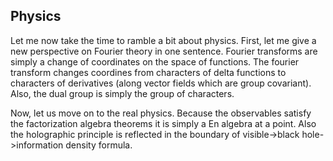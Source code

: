 ## Physics

Let me now take the time to ramble a bit about physics. First, let me give a new perspective on Fourier theory in one sentence. Fourier transforms are
simply a change of coordinates on the space of functions. The fourier transform changes coordines from characters of delta functions to characters of
derivatives (along vector fields which are group covariant). Also, the dual group is simply the group of characters. 

Now, let us move on to the real physics. Because the observables satisfy the factorization algebra theorems it is simply a En algebra at a point. Also 
the holographic principle is reflected in the boundary of visible->black hole->information density formula.
